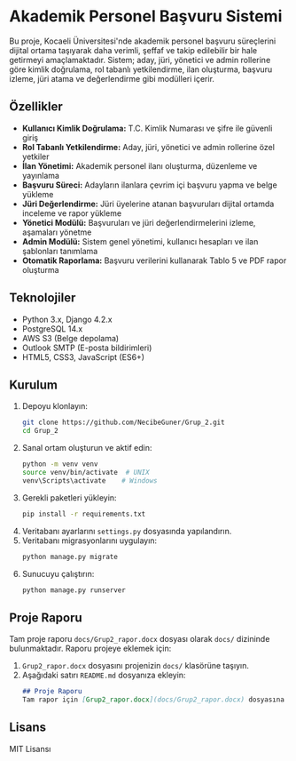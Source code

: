 # Akademik Personel Başvuru Sistemi

Bu proje, Kocaeli Üniversitesi'nde akademik personel başvuru süreçlerini dijital ortama taşıyarak daha verimli, şeffaf ve takip edilebilir bir hale getirmeyi amaçlamaktadır. Sistem; aday, jüri, yönetici ve admin rollerine göre kimlik doğrulama, rol tabanlı yetkilendirme, ilan oluşturma, başvuru izleme, jüri atama ve değerlendirme gibi modülleri içerir.

## Özellikler

- **Kullanıcı Kimlik Doğrulama:** T.C. Kimlik Numarası ve şifre ile güvenli giriş
- **Rol Tabanlı Yetkilendirme:** Aday, jüri, yönetici ve admin rollerine özel yetkiler
- **İlan Yönetimi:** Akademik personel ilanı oluşturma, düzenleme ve yayınlama
- **Başvuru Süreci:** Adayların ilanlara çevrim içi başvuru yapma ve belge yükleme
- **Jüri Değerlendirme:** Jüri üyelerine atanan başvuruları dijital ortamda inceleme ve rapor yükleme
- **Yönetici Modülü:** Başvuruları ve jüri değerlendirmelerini izleme, aşamaları yönetme
- **Admin Modülü:** Sistem genel yönetimi, kullanıcı hesapları ve ilan şablonları tanımlama
- **Otomatik Raporlama:** Başvuru verilerini kullanarak Tablo 5 ve PDF rapor oluşturma

## Teknolojiler

- Python 3.x, Django 4.2.x
- PostgreSQL 14.x
- AWS S3 (Belge depolama)
- Outlook SMTP (E-posta bildirimleri)
- HTML5, CSS3, JavaScript (ES6+)

## Kurulum

1. Depoyu klonlayın:
   ```bash
   git clone https://github.com/NecibeGuner/Grup_2.git
   cd Grup_2
   ```
2. Sanal ortam oluşturun ve aktif edin:
   ```bash
   python -m venv venv
   source venv/bin/activate  # UNIX
   venv\Scripts\activate    # Windows
   ```
3. Gerekli paketleri yükleyin:
   ```bash
   pip install -r requirements.txt
   ```
4. Veritabanı ayarlarını `settings.py` dosyasında yapılandırın.
5. Veritabanı migrasyonlarını uygulayın:
   ```bash
   python manage.py migrate
   ```
6. Sunucuyu çalıştırın:
   ```bash
   python manage.py runserver
   ```

## Proje Raporu

Tam proje raporu `docs/Grup2_rapor.docx` dosyası olarak `docs/` dizininde bulunmaktadır. Raporu projeye eklemek için:

1. `Grup2_rapor.docx` dosyasını projenizin `docs/` klasörüne taşıyın.
2. Aşağıdaki satırı `README.md` dosyanıza ekleyin:
   ```markdown
   ## Proje Raporu
   Tam rapor için [Grup2_rapor.docx](docs/Grup2_rapor.docx) dosyasına göz atabilirsiniz.
   ```

## Lisans

MIT Lisansı

